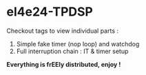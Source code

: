 # el4e24-TPDSP


Checkout tags to view individual parts :

1) Simple fake timer (nop loop) and watchdog
2) Full interruption chain : IT & timer setup

**Everything is frEEly distributed, enjoy !**
